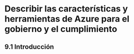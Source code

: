 # Describir las características y herramientas de Azure para el gobierno y el cumplimiento

## 9.1 Introducción

